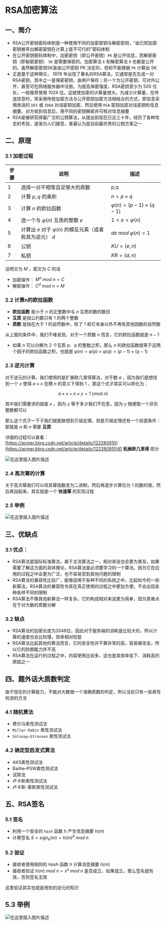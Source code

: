 # RSA加密算法

## 一、简介
- RSA公开密钥密码体制是一种使用不同的加密密钥与解密密钥，“由已知加密密钥推导出解密密钥在计算上是不可行的”密码体制
- 在公开密钥密码体制中，加密密钥（即公开密钥）`PK` 是公开信息，而解密密钥（即秘密密钥） `SK` 是需要保密的。加密算法 `E` 和解密算法 `D` 也都是公开的。虽然解密密钥SK是由公开密钥 $PK$ 决定的，但却不能根据 `PK` 计算出 SK 
- 正是基于这种理论， $1978$ 年出现了著名的RSA算法，它通常是先生成一对RSA密钥，其中之一是保密密钥，由用户保存；另一个为公开密钥，可对外公开，甚至可在网络服务器中注册。为提高保密强度，RSA密钥至少为 $500$ 位长，一般推荐使用 $1024$ 位。这就使加密的计算量很大。为减少计算量，在传送信息时，常采用传统加密方法与公开密钥加密方法相结合的方式，即信息采用改进的 `DES` 或 `IDEA` 对话密钥加密，然后使用 `RSA` 密钥加密对话密钥和信息摘要。对方收到信息后，用不同的密钥解密并可核对信息摘要
- RSA是被研究得最广泛的公钥算法，从提出到现在已近三十年，经历了各种攻击的考验，逐渐为人们接受，普遍认为是目前最优秀的公钥方案之一

## 二、原理
### 2.1 加密过程

|步骤|说明|描述|
|---|---|---|
|1|选择一对不相等且足够大的质数|p,q|
|2|计算 $p,q$ 的乘积| $n=p\times q$ |
|3|计算 $n$ 的欧拉函数| $\varphi(n)=(p-1)\times(q-1)$
|4|选一个与 $\varphi(n)$ 互质的整数 $e$ | $1<e<\varphi(n)$
|5|计算出 $e$ 对于 $\varphi(n)$ 的模反元素（或者称其为逆元） $d$| $de \ mod \ \varphi(n)=1$
|6|公钥| $KU=(e,n)$
|7|私钥| $KR=(d,n)$

设明文为 $M$ ，密文为 $C$ 的话
- 加密操作： $M^e \ mod \ n = C$
- 解密操作： $C^d \ mod \ n = M$
### 2.2 计算n的欧拉函数
- **欧拉函数** 是小于 $n$ 的正整数中与 $n$ 互质的数的数目
- **互质** 是指公约数只有 $1$ 的两个整数
- **质数** 是指在大于 $1$ 的自然数中，除了 $1$ 和它本身以外不再有其他因数的自然数

从上面的条件中，我们不难发现，对于一个质数 $n$ 而言，它的欧拉函数就是 $n-1$ 

- 如果 $n$ 可以分解为 $2$ 个互质 $p、q$ 的整数之积，那么 $n$ 的欧拉函数就等于这两个因子的欧拉函数之积，也就是 $\varphi(n)=\varphi(p)\times \varphi(q) = (p-1)\times (q-1)$

### 2.3 逆元计算
对于逆元的计算，我们使用的是扩展欧几里得算法，对于数 $a$ ，因为我们是想找到一个 $x$ 使得 $a\times x$ 在模 $n$ 的意义下得到 $1$ ，那这个式子其实可以转化为：

$$
a\times x + n \times y = 1 \ (mod \ n)
$$

其中我们需要求的就是 $x$ ，因为 $y$ 等于多少我们不在意，因为 $y$ 随便取一个非负整数都可以

那么这个式子一下子我们就能联想到贝祖定理，但是贝祖定理还有一个前提条件： 那就是 $a$ 和 $n$ 需要 **互质**

详细的过程可以查看：[https://acmer.blog.csdn.net/article/details/122280910](https://acmer.blog.csdn.net/article/details/122280910)的 **拓展欧几里得** 部分

![在这里插入图片描述](https://img-blog.csdnimg.cn/4c0b31dcbe2245fcb0ba914e062ec0d7.png)

### 2.4 高次幂的计算
关于高次幂我们可以将其幂指数变为二进制，然后再逐步计算位为 $1$ 的数的值，然后再加起来，其实就是一个 **快速幂** 的实现过程

### 2.5 举例

![在这里插入图片描述](https://img-blog.csdnimg.cn/3101058aaf694e64b00a1080cbb93928.png)

## 三、优缺点

### 3.1 优点：
- RSA算法是国际标准算法，属于主流算法之一，相对来说也会更为普及，如果需要了解这方面的具体理论，RSA算法是必须要学习的一个算法。因为它在应用的过程之中会更为广泛，也不容易受到其他问题的限制
- RSA算法的兼容性比较广，能够适用于各种不同的系统之中，比起如今的一些新算法，RSA算法的兼容性令其在真正使用的过程之中更加方便，不会出现各种各样不同的限制
- RSA算法不像其他新算法一样复杂，它的构成相对来说更为简单，因为其难点在于对大数的质数分解

### 3.2 缺点
- RSA算法的加密长度为2048位，因此对于服务端的消耗是比较大的，所以计算的速度也会比较慢，效率相对较低
- RSA算法比起其他的算法而言，它的安全性并不算非常的高，容易被攻击，所以它的防御能力并不高
- RSA算法在运行的过程之中，内容使用比较多，这也是其效率低下、消耗高的原因之一

## 四、题外话大质数判定
由于现在的计算能力，不能对大数做一个准确质数的判定，所以当前只有一些素性检测的方法

### 4.1 随机算法
- 费尔马素性测试法
-  `Miller-Rabin` 素性测试法
- `Solovay–Strassen` 素性测试法

### 4.2 确定型启发式算法
- AKS素性测试法
- Baillie–PSW素性测试法
- 试除法
- 卢卡斯素性测试法
- 卢卡斯-莱默素性测试法

## 五、RSA签名
### 5.1 签名
- 利用一个安全的 `hash` 函数 $h$ 产生信息摘要 $h(m)$ 
- 计算签名 $S = sign_k(m) = h(m)^d\ mod \ n$

### 5.2 验证
- 接收者使用相同的 $hash$ 函数 $h$ 计算消息摘要 $h(m)$
- 接收者验证 $h(m) \ mod \ n = s^e \ mod \ n$ 是否成立，如果成立，那么签名就有效，否则签名无效

这里验证其实也就是用到的逆元的知识

## 5.3 举例

![在这里插入图片描述](https://img-blog.csdnimg.cn/89743e5d3ec1435cab31111708939dd8.png)
